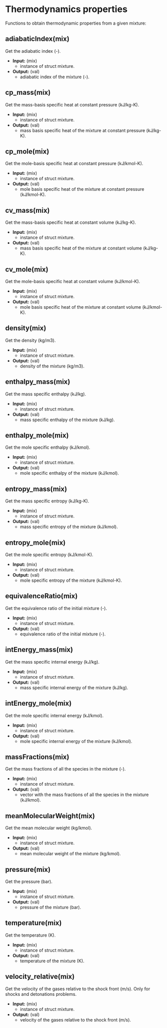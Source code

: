 # Thermodynamics properties
Functions to obtain thermodynamic properties from a given mixture:


## adiabaticIndex(mix)

Get the adiabatic index (-).
* **Input:** (mix)
  * instance of struct mixture. 
* **Output:** (val)
  * adiabatic index of the mixture (-).

## cp_mass(mix)

Get the mass-basis specific heat at constant pressure (kJ/kg-K).
* **Input:** (mix)
  * instance of struct mixture. 
* **Output:** (val)
  * mass basis specific heat of the mixture at constant pressure (kJ/kg-K).

## cp_mole(mix)

Get the mole-basis specific heat at constant pressure (kJ/kmol-K).
* **Input:** (mix)
  * instance of struct mixture. 
* **Output:** (val)
  * mole basis specific heat of the mixture at constant pressure (kJ/kmol-K).

## cv_mass(mix)

Get the mass-basis specific heat at constant volume (kJ/kg-K).
* **Input:** (mix)
  * instance of struct mixture. 
* **Output:** (val)
  * mass basis specific heat of the mixture at constant volume (kJ/kg-K).

## cv_mole(mix)

Get the mole-basis specific heat at constant volume (kJ/kmol-K).
* **Input:** (mix)
  * instance of struct mixture. 
* **Output:** (val)
  * mole basis specific heat of the mixture at constant volume (kJ/kmol-K).

## density(mix)

Get the density (kg/m3).
* **Input:** (mix)
  * instance of struct mixture. 
* **Output:** (val)
  * density of the mixture (kg/m3).

## enthalpy_mass(mix)

Get the mass specific enthalpy (kJ/kg).
* **Input:** (mix)
  * instance of struct mixture. 
* **Output:** (val)
  * mass specific enthalpy of the mixture (kJ/kg).

## enthalpy_mole(mix)

Get the mole specific enthalpy (kJ/kmol).
* **Input:** (mix)
  * instance of struct mixture. 
* **Output:** (val)
  * mole specific enthalpy of the mixture (kJ/kmol).

## entropy_mass(mix)

Get the mass specific entropy (kJ/kg-K).
* **Input:** (mix)
  * instance of struct mixture. 
* **Output:** (val)
  * mass specific entropy of the mixture (kJ/kmol).

## entropy_mole(mix)

Get the mole specific entropy (kJ/kmol-K).
* **Input:** (mix)
  * instance of struct mixture. 
* **Output:** (val)
  * mole specific entropy of the mixture (kJ/kmol-K).

## equivalenceRatio(mix)

Get the equivalence ratio of the initial mixture (-).
* **Input:** (mix)
  * instance of struct mixture. 
* **Output:** (val)
  * equivalence ratio of the initial mixture (-).

## intEnergy_mass(mix)

Get the mass specific internal energy (kJ/kg).
* **Input:** (mix)
  * instance of struct mixture. 
* **Output:** (val)
  * mass specific internal energy of the mixture (kJ/kg).

## intEnergy_mole(mix)

Get the mole specific internal energy (kJ/kmol).
* **Input:** (mix)
  * instance of struct mixture. 
* **Output:** (val)
  * mole specific internal energy of the mixture (kJ/kmol).

## massFractions(mix)

Get the mass fractions of all the species in the mixture (-).
* **Input:** (mix)
  * instance of struct mixture. 
* **Output:** (val)
  * vector with the mass fractions of all the species in the mixture (kJ/kmol).

## meanMolecularWeight(mix)

Get the mean molecular weight (kg/kmol).
* **Input:** (mix)
  * instance of struct mixture. 
* **Output:** (val)
  * mean molecular weight of the mixture (kg/kmol).

## pressure(mix)

Get the pressure (bar).
* **Input:** (mix)
  * instance of struct mixture. 
* **Output:** (val)
  * pressure of the mixture (bar).

## temperature(mix)

Get the temperature (K).
* **Input:** (mix)
  * instance of struct mixture. 
* **Output:** (val)
  * temperature of the mixture (K).

## velocity_relative(mix)

Get the velocity of the gases relative to the shock front (m/s). Only for shocks and detonations problems.
* **Input:** (mix)
  * instance of struct mixture.  
* **Output:** (val)
  * velocity of the gases relative to the shock front (m/s).
